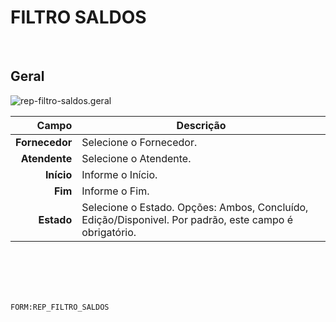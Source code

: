 # FILTRO SALDOS
<br>

## Geral
![rep-filtro-saldos.geral](https://raw.githubusercontent.com/netforcews/docs-siscom/master/geral/imagens/rep-filtro-saldos.geral.png)

Campo | Descrição
--:|---
**Fornecedor** | Selecione o Fornecedor.
**Atendente** | Selecione o Atendente.
**Início** | Informe o Início.
**Fim** | Informe o Fim.
**Estado** | Selecione o Estado. Opções: Ambos, Concluído, Edição/Disponivel. Por padrão, este campo é obrigatório.
<br>
<br>
<br>
<br>

```FORM:REP_FILTRO_SALDOS```
